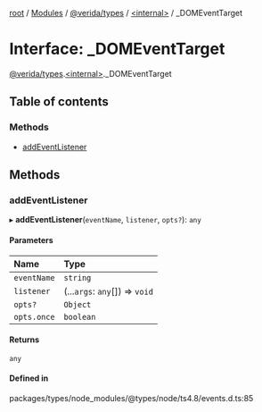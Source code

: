 [root](../README.md) / [Modules](../modules.md) / [@verida/types](../modules/verida_types.md) / [<internal\>](../modules/verida_types._internal_.md) / \_DOMEventTarget

# Interface: \_DOMEventTarget

[@verida/types](../modules/verida_types.md).[<internal\>](../modules/verida_types._internal_.md)._DOMEventTarget

## Table of contents

### Methods

- [addEventListener](verida_types._internal_._DOMEventTarget.md#addeventlistener)

## Methods

### addEventListener

▸ **addEventListener**(`eventName`, `listener`, `opts?`): `any`

#### Parameters

| Name | Type |
| :------ | :------ |
| `eventName` | `string` |
| `listener` | (...`args`: `any`[]) => `void` |
| `opts?` | `Object` |
| `opts.once` | `boolean` |

#### Returns

`any`

#### Defined in

packages/types/node_modules/@types/node/ts4.8/events.d.ts:85
